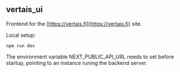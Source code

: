 ## vertais_ui
Frontend for the [https://vertais.fi](https://vertais.fi) site.

Local setup:
```
npm run dev
```


The environment variable NEXT_PUBLIC_API_URL needs to set before startup, pointing to an instance runing the backend server.
